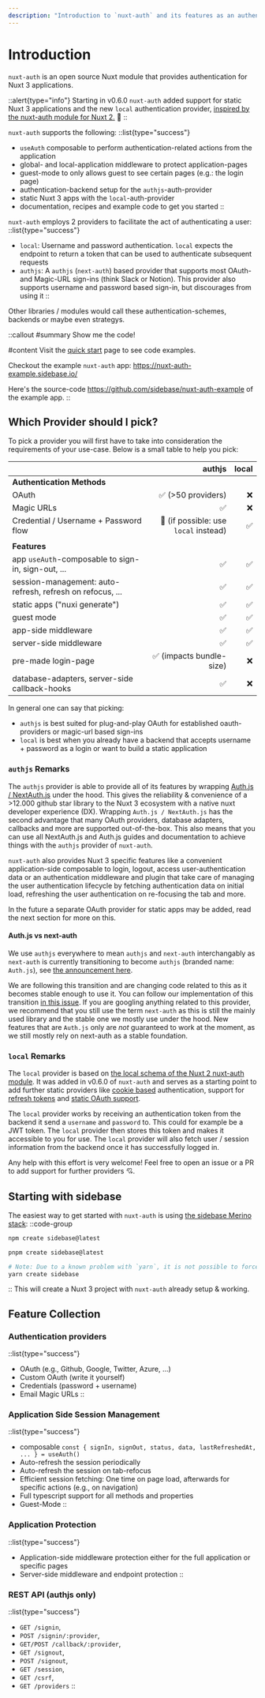 ```yaml
---
description: "Introduction to `nuxt-auth` and its features as an authentication module for your Vue / Nuxt 3 application: authentication for static- and non-static Nuxt 3 applications."
---
```


# Introduction

`nuxt-auth` is an open source Nuxt module that provides authentication for Nuxt 3 applications.

::alert{type="info"}
Starting in v0.6.0 `nuxt-auth` added support for static Nuxt 3 applications and the new `local` authentication provider, [inspired by the nuxt-auth module for Nuxt 2.](https://auth.nuxtjs.org/schemes/local) 🎊
::

`nuxt-auth` supports the following:
::list{type="success"}
<!-- TODO: Link to docs -->
- `useAuth` composable to perform authentication-related actions from the application
- global- and local-application middleware to protect application-pages
- guest-mode to only allows guest to see certain pages (e.g.: the login page)
- authentication-backend setup for the `authjs`-auth-provider
- static Nuxt 3 apps with the `local`-auth-provider
- documentation, recipes and example code to get you started
::

`nuxt-auth` employs 2 providers to facilitate the act of authenticating a user:
::list{type="success"}
<!-- TODO: Link to docs -->
- `local`: Username and password authentication. `local` expects the endpoint to return a token that can be used to authenticate subsequent requests
- `authjs`: A `authjs` (`next-auth`) based provider that supports most OAuth- and Magic-URL sign-ins (think Slack or Notion). This provider also supports username and password based sign-in, but discourages from using it
::

Other libraries / modules would call these authentication-schemes, backends or maybe even strategys.

::callout
#summary
Show me the code!

#content
Visit the [quick start](/nuxt-auth/0.6/getting-started/quick-start) page to see code examples.

Checkout the example `nuxt-auth` app: https://nuxt-auth-example.sidebase.io/

Here's the source-code https://github.com/sidebase/nuxt-auth-example of the example app.
::

## Which Provider should I pick?

To pick a provider you will first have to take into consideration the requirements of your use-case. Below is a small table to help you pick:

|                                                           	|                               authjs 	| local 	|
|-----------------------------------------------------------	|-------------------------------------:	|------:	|
| **Authentication Methods**                                	|                                      	|       	|
| OAuth                                                     	|                    ✅ (>50 providers) 	|     ❌ 	|
| Magic URLs                                                	|                                    ✅ 	|     ❌ 	|
| Credential / Username + Password flow                     	| 🚧 (if possible: use `local` instead) 	|     ✅ 	|
|                                                           	|                                      	|       	|
| **Features**                                              	|                                      	|       	|
| app `useAuth`-composable to sign-in, sign-out, ...        	|                                    ✅ 	|     ✅ 	|
| session-management: auto-refresh, refresh on refocus, ... 	| ✅                                    	| ✅     	|
| static apps ("nuxi generate")                             	| ✅                                    	| ✅     	|
| guest mode                                                	| ✅                                    	| ✅     	|
| app-side middleware                                       	| ✅                                    	| ✅     	|
| server-side middleware                                    	| ✅                                    	| ✅     	|
| pre-made login-page                                       	| ✅ (impacts bundle-size)              	| ❌     	|
| database-adapters, server-side callback-hooks             	| ✅                                    	| ❌     	|

In general one can say that picking:
- `authjs` is best suited for plug-and-play OAuth for established oauth-providers or magic-url based sign-ins
- `local` is best when you already have a backend that accepts username + password as a login or want to build a static application

### `authjs` Remarks

The `authjs` provider is able to provide all of its features by wrapping [Auth.js / NextAuth.js](https://github.com/nextauthjs/next-auth) under the hood. This gives the reliability & convenience of a >12.000 github star library to the Nuxt 3 ecosystem with a native nuxt developer experience (DX). Wrapping `Auth.js / NextAuth.js` has the second advantage that many OAuth providers, database adapters, callbacks and more are supported out-of-the-box. This also means that you can use all NextAuth.js and Auth.js guides and documentation to achieve things with the `authjs` provider of `nuxt-auth`.

`nuxt-auth` also provides Nuxt 3 specific features like a convenient application-side composable to login, logout, access user-authentication data or an authentication middleware and plugin that take care of managing the user authentication lifecycle by fetching authentication data on initial load, refreshing the user authentication on re-focusing the tab and more.

In the future a separate OAuth provider for static apps may be added, read the next section for more on this.

#### Auth.js vs next-auth

We use `authjs` everywhere to mean `authjs` and `next-auth` interchangably as `next-auth` is currently transitioning to become `authjs` (branded name: `Auth.js`), see [the announcement here](https://twitter.com/balazsorban44/status/1603082914362986496).

We are following this transition and are changing code related to this as it becomes stable enough to use it. You can follow our implementation of this transition [in this issue](https://github.com/sidebase/nuxt-auth/0.6/issues/117). If you are googling anything related to this provider, we recommend that you still use the term `next-auth` as this is still the mainly used library and the stable one we mostly use under the hood. New features that are `Auth.js` only are _not_ guaranteed to work at the moment, as we still mostly rely on next-auth as a stable foundation.

### `local` Remarks

The `local` provider is based on [the local schema of the Nuxt 2 nuxt-auth module](https://auth.nuxtjs.org/schemes/local). It was added in v0.6.0 of `nuxt-auth` and serves as a starting point to add further static providers like [cookie based](https://auth.nuxtjs.org/schemes/cookie) authentication, support for [refresh tokens](https://auth.nuxtjs.org/schemes/refresh) and [static OAuth support](https://auth.nuxtjs.org/schemes/oauth2).

The `local` provider works by receiving an authentication token from the backend it send a `username` and `password` to. This could for example be a JWT token. The `local` provider then stores this token and makes it accessible to you for use. The `local` provider will also fetch user / session information from the backend once it has successfully logged in.

Any help with this effort is very welcome! Feel free to open an issue or a PR to add support for further providers 💘.

## Starting with sidebase

The easiest way to get started with `nuxt-auth` is using [the sidebase Merino stack](/sidebase):
::code-group
```bash [npm]
npm create sidebase@latest
```
```bash [pnpm]
pnpm create sidebase@latest
```
```bash [yarn]
# Note: Due to a known problem with `yarn`, it is not possible to force yarn to always use `@latest`: https://github.com/yarnpkg/yarn/issues/6587
yarn create sidebase
```
::
This will create a Nuxt 3 project with `nuxt-auth` already setup & working.

## Feature Collection

###  Authentication providers

::list{type="success"}
- OAuth (e.g., Github, Google, Twitter, Azure, ...)
- Custom OAuth (write it yourself)
- Credentials (password + username)
- Email Magic URLs
::

### Application Side Session Management

::list{type="success"}
- composable `const { signIn, signOut, status, data, lastRefreshedAt, ... } = useAuth()`
- Auto-refresh the session periodically
- Auto-refresh the session on tab-refocus
- Efficient session fetching: One time on page load, afterwards for specific actions (e.g., on navigation)
- Full typescript support for all methods and properties
- Guest-Mode
::

### Application Protection

::list{type="success"}
- Application-side middleware protection either for the full application or specific pages
- Server-side middleware and endpoint protection
::

### REST API (authjs only)

::list{type="success"}
- `GET /signin`,
- `POST /signin/:provider`,
- `GET/POST /callback/:provider`,
- `GET /signout`,
- `POST /signout`,
- `GET /session`,
- `GET /csrf`,
- `GET /providers`
::
